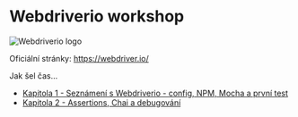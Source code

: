 # Webdriverio workshop

![Webdriverio logo](https://webdriver.io/img/webdriverio.png)

Oficiální stránky: https://webdriver.io/

Jak šel čas...

- [Kapitola 1 - Seznámení s Webdriverio - config, NPM, Mocha a první test](/Kapitola-1.md)
- [Kapitola 2 - Assertions, Chai a debugování](/Kapitola-2.md)
